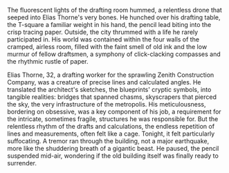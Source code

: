 The fluorescent lights of the drafting room hummed, a relentless drone that seeped into Elias Thorne's very bones.  He hunched over his drafting table, the T-square a familiar weight in his hand, the pencil lead biting into the crisp tracing paper.  Outside, the city thrummed with a life he rarely participated in.  His world was contained within the four walls of the cramped, airless room, filled with the faint smell of old ink and the low murmur of fellow draftsmen, a symphony of click-clacking compasses and the rhythmic rustle of paper.

Elias Thorne, 32, a drafting worker for the sprawling Zenith Construction Company, was a creature of precise lines and calculated angles.  He translated the architect's sketches, the blueprints' cryptic symbols, into tangible realities: bridges that spanned chasms, skyscrapers that pierced the sky, the very infrastructure of the metropolis. His meticulousness, bordering on obsessive, was a key component of his job, a requirement for the intricate, sometimes fragile, structures he was responsible for.  But the relentless rhythm of the drafts and calculations, the endless repetition of lines and measurements, often felt like a cage.  Tonight, it felt particularly suffocating. A tremor ran through the building, not a major earthquake, more like the shuddering breath of a gigantic beast.  He paused, the pencil suspended mid-air, wondering if the old building itself was finally ready to surrender.
